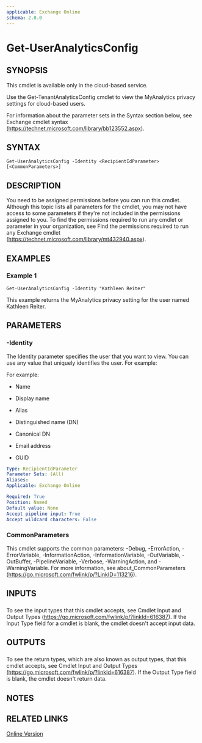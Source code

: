 ```yaml
---
applicable: Exchange Online
schema: 2.0.0
---
```


# Get-UserAnalyticsConfig

## SYNOPSIS
This cmdlet is available only in the cloud-based service.

Use the Get-TenantAnalyticsConfig cmdlet to view the MyAnalytics privacy settings for cloud-based users.

For information about the parameter sets in the Syntax section below, see Exchange cmdlet syntax (https://technet.microsoft.com/library/bb123552.aspx).

## SYNTAX

```
Get-UserAnalyticsConfig -Identity <RecipientIdParameter> [<CommonParameters>]
```

## DESCRIPTION
You need to be assigned permissions before you can run this cmdlet. Although this topic lists all parameters for the cmdlet, you may not have access to some parameters if they're not included in the permissions assigned to you. To find the permissions required to run any cmdlet or parameter in your organization, see Find the permissions required to run any Exchange cmdlet (https://technet.microsoft.com/library/mt432940.aspx).

## EXAMPLES

### Example 1
```
Get-UserAnalyticsConfig -Identity "Kathleen Reiter"
```

This example returns the MyAnalytics privacy setting for the user named Kathleen Reiter.

## PARAMETERS

### -Identity
The Identity parameter specifies the user that you want to view. You can use any value that uniquely identifies the user. For example:

For example:

- Name

- Display name

- Alias

- Distinguished name (DN)

- Canonical DN

- Email address

- GUID

```yaml
Type: RecipientIdParameter
Parameter Sets: (All)
Aliases:
Applicable: Exchange Online

Required: True
Position: Named
Default value: None
Accept pipeline input: True
Accept wildcard characters: False
```

### CommonParameters
This cmdlet supports the common parameters: -Debug, -ErrorAction, -ErrorVariable, -InformationAction, -InformationVariable, -OutVariable, -OutBuffer, -PipelineVariable, -Verbose, -WarningAction, and -WarningVariable. For more information, see about_CommonParameters (https://go.microsoft.com/fwlink/p/?LinkID=113216).

## INPUTS

###  
To see the input types that this cmdlet accepts, see Cmdlet Input and Output Types (https://go.microsoft.com/fwlink/p/?linkId=616387). If the Input Type field for a cmdlet is blank, the cmdlet doesn't accept input data.

## OUTPUTS

###  
To see the return types, which are also known as output types, that this cmdlet accepts, see Cmdlet Input and Output Types (https://go.microsoft.com/fwlink/p/?linkId=616387). If the Output Type field is blank, the cmdlet doesn't return data.

## NOTES

## RELATED LINKS

[Online Version](https://technet.microsoft.com/library/c10fd535-627a-4e9e-be13-5dda9820979e.aspx)

